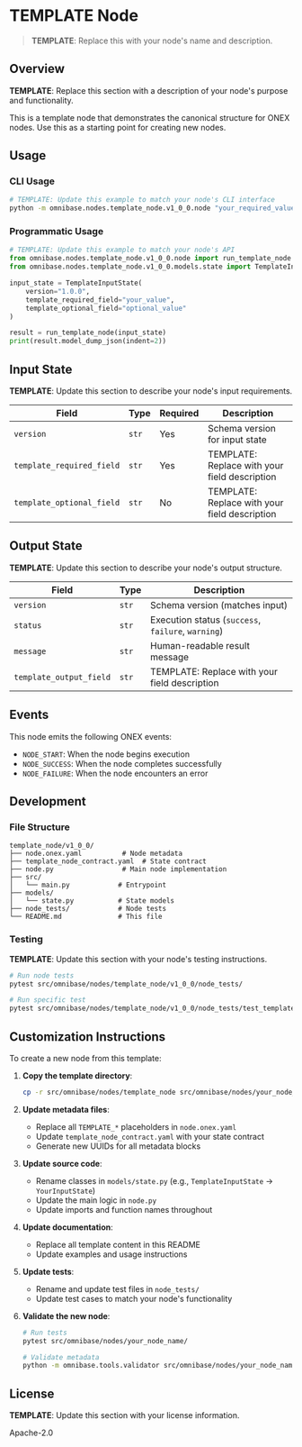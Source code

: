 <!-- === OmniNode:Metadata ===
author: OmniNode Team
copyright: OmniNode Team
created_at: '2025-05-28T12:40:27.515911'
description: Stamped by ONEX
entrypoint: python://README.md
hash: 523a13c73cadd4b43fbb338e4ed86db0676b3f680c46d99d8dd075483d8e39b7
last_modified_at: '2025-05-29T11:50:15.510874+00:00'
lifecycle: active
meta_type: tool
metadata_version: 0.1.0
name: README.md
namespace: omnibase.README
owner: OmniNode Team
protocol_version: 0.1.0
runtime_language_hint: python>=3.11
schema_version: 0.1.0
state_contract: state_contract://default
tools: null
uuid: 0a18f676-b84a-4b2b-9d03-2fc297904673
version: 1.0.0

<!-- === /OmniNode:Metadata === -->


# TEMPLATE Node

> **TEMPLATE**: Replace this with your node's name and description.

## Overview

**TEMPLATE**: Replace this section with a description of your node's purpose and functionality.

This is a template node that demonstrates the canonical structure for ONEX nodes. Use this as a starting point for creating new nodes.

## Usage

### CLI Usage

```bash
# TEMPLATE: Update this example to match your node's CLI interface
python -m omnibase.nodes.template_node.v1_0_0.node "your_required_value" --template-optional-field "optional_value"
```

### Programmatic Usage

```python
# TEMPLATE: Update this example to match your node's API
from omnibase.nodes.template_node.v1_0_0.node import run_template_node
from omnibase.nodes.template_node.v1_0_0.models.state import TemplateInputState

input_state = TemplateInputState(
    version="1.0.0",
    template_required_field="your_value",
    template_optional_field="optional_value"
)

result = run_template_node(input_state)
print(result.model_dump_json(indent=2))
```

## Input State

**TEMPLATE**: Update this section to describe your node's input requirements.

| Field | Type | Required | Description |
|-------|------|----------|-------------|
| `version` | `str` | Yes | Schema version for input state |
| `template_required_field` | `str` | Yes | TEMPLATE: Replace with your field description |
| `template_optional_field` | `str` | No | TEMPLATE: Replace with your field description |

## Output State

**TEMPLATE**: Update this section to describe your node's output structure.

| Field | Type | Description |
|-------|------|-------------|
| `version` | `str` | Schema version (matches input) |
| `status` | `str` | Execution status (`success`, `failure`, `warning`) |
| `message` | `str` | Human-readable result message |
| `template_output_field` | `str` | TEMPLATE: Replace with your field description |

## Events

This node emits the following ONEX events:

- `NODE_START`: When the node begins execution
- `NODE_SUCCESS`: When the node completes successfully
- `NODE_FAILURE`: When the node encounters an error

## Development

### File Structure

```
template_node/v1_0_0/
├── node.onex.yaml          # Node metadata
├── template_node_contract.yaml  # State contract
├── node.py                 # Main node implementation
├── src/
│   └── main.py            # Entrypoint
├── models/
│   └── state.py           # State models
├── node_tests/            # Node tests
└── README.md              # This file
```

### Testing

**TEMPLATE**: Update this section with your node's testing instructions.

```bash
# Run node tests
pytest src/omnibase/nodes/template_node/v1_0_0/node_tests/

# Run specific test
pytest src/omnibase/nodes/template_node/v1_0_0/node_tests/test_template.py
```

## Customization Instructions

To create a new node from this template:

1. **Copy the template directory**:
   ```bash
   cp -r src/omnibase/nodes/template_node src/omnibase/nodes/your_node_name
   ```

2. **Update metadata files**:
   - Replace all `TEMPLATE_*` placeholders in `node.onex.yaml`
   - Update `template_node_contract.yaml` with your state contract
   - Generate new UUIDs for all metadata blocks

3. **Update source code**:
   - Rename classes in `models/state.py` (e.g., `TemplateInputState` → `YourInputState`)
   - Update the main logic in `node.py`
   - Update imports and function names throughout

4. **Update documentation**:
   - Replace all template content in this README
   - Update examples and usage instructions

5. **Update tests**:
   - Rename and update test files in `node_tests/`
   - Update test cases to match your node's functionality

6. **Validate the new node**:
   ```bash
   # Run tests
   pytest src/omnibase/nodes/your_node_name/
   
   # Validate metadata
   python -m omnibase.tools.validator src/omnibase/nodes/your_node_name/
   ```

## License

**TEMPLATE**: Update this section with your license information.

Apache-2.0
